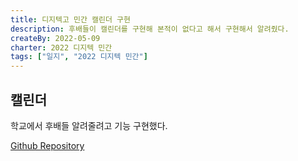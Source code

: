 ```yaml
---
title: 디지텍고 민간 캘린더 구현
description: 후배들이 캘린더를 구현해 본적이 없다고 해서 구현해서 알려줬다.
createBy: 2022-05-09
charter: 2022 디지텍 민간
tags: ["일지", "2022 디지텍 민간"]
---
```


## 캘린더

학교에서 후배들 알려줄려고 기능 구현했다.

[Github Repository](https://github.com/Minseok0917/simple-calendar)
